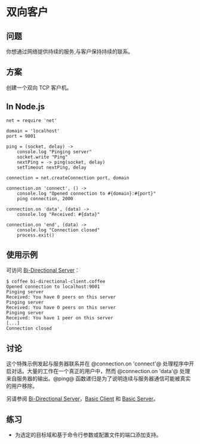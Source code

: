 # 双向客户

## 问题

你想通过网络提供持续的服务,与客户保持持续的联系。

## 方案

创建一个双向 TCP 客户机。

## In Node.js
```
net = require 'net'

domain = 'localhost'
port = 9001

ping = (socket, delay) ->
    console.log "Pinging server"
    socket.write "Ping"
    nextPing = -> ping(socket, delay)
    setTimeout nextPing, delay

connection = net.createConnection port, domain

connection.on 'connect', () ->
    console.log "Opened connection to #{domain}:#{port}"
    ping connection, 2000

connection.on 'data', (data) ->
    console.log "Received: #{data}"

connection.on 'end', (data) ->
    console.log "Connection closed"
    process.exit()
```

## 使用示例

可访问 [Bi-Directional Server](http://coffeescript-cookbook.github.io/chapters/networking/bi-directional-server)：
```
$ coffee bi-directional-client.coffee
Opened connection to localhost:9001
Pinging server
Received: You have 0 peers on this server
Pinging server
Received: You have 0 peers on this server
Pinging server
Received: You have 1 peer on this server
[...]
Connection closed
```

## 讨论

这个特殊示例发起与服务器联系并在 @connection.on 'connect'@ 处理程序中开启对话。大量的工作在一个真正的用户中，然而 @connection.on 'data'@ 处理来自服务器的输出。@ping@ 函数递归是为了说明连续与服务器通信可能被真实的用户移除。

另请参阅 [Bi-Directional Server](http://coffeescript-cookbook.github.io/chapters/networking/bi-directional-server)，[Basic Client](http://coffeescript-cookbook.github.io/chapters/networking/basic-client) 和 [Basic Server](http://coffeescript-cookbook.github.io/chapters/networking/basic-server)。

## 练习

- 为选定的目标域和基于命令行参数或配置文件的端口添加支持。






























